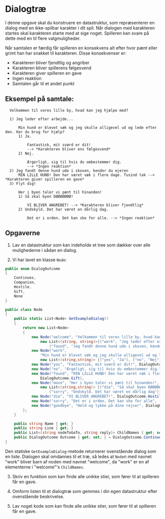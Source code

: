 # Dialogtræ

I denne opgave skal du konstruere en datastruktur, som repræsenterer en dialog med en ikke-spilbar karakter i dit spil. Når dialogen med karakteren startes skal karakteren starte med at sige noget. Spilleren kan svare på dette med en til flere valgmuligheder.

Når samtalen er færdig får spilleren en konsekvens alt efter hvor pænt eller grimt han har snakket til karakteren. Disse konsekvenser er:
- Karakteren bliver fjendtlig og angriber
- Karakteren bliver spillerens følgesvend
- Karakteren giver spilleren en gave
- Ingen reaktion
- Samtalen går til et andet punkt

## Eksempel på samtale:

```
  Velkommen til vores lille by, hvad kan jeg hjælpe med?

  1) Jeg leder efter arbejde...

      Min hund er blevet væk og jeg skulle alligevel ud og lede efter den. Har du brug for hjælp?
      1) Ja.

          Fantastisk, mit sværd er dit!
          --> *Karakteren bliver ens følgesvend*
      2) Nej.

          Ærgerligt, sig til hvis du ombestemmer dig.
          --> *Ingen reaktion*
  2) Jeg fandt denne hund ude i skoven, kender du ejeren
      MIN LILLE HUND! Den har været væk i flere dage. Tusind tak --> *Karakteren giver spilleren en gave*
  3) Flyt dig!

      Her i byen taler vi pænt til hinanden!
      1) Så skal byen DØØØØØØØ!

          VI BLIVER ANGREBET! --> *Karakteren bliver fjendtlig*
      2) Undskyld. Det har været en dårlig dag.

          Det er i orden. Det kan ske for alle. --> *Ingen reaktion*
```

## Opgaverne
1) Lav en datastruktur som kan indeholde et tree som dækker over alle mulighederne i sådan en dialog.

2) Vi har lavet en klasse `Node`:

```csharp
public enum DialogOutcome
{
    Continues,
    Companion,
    Hostile,
    Gift,
    None
}

public class Node
{
    public static List<Node> GetExampleDialog()
    {
        return new List<Node>
        {
            new Node("welcome", "Velkommen til vores lille by, hvad kan jeg hjælpe med?",
                new List<(string, string)>{("work", "Jeg leder efter arbejde..."),
                    ("found", "Jeg fandt denne hund ude i skoven, kender du ejeren?"), ("move", "Flyt dig!")}),
            new Node("work",
                "Min hund er blevet væk og jeg skulle alligevel ud og lede efter den. Har du brug for hjælp?",
                new List<(string,string)> {("yes", "Ja"), ("no", "Nej")}),
            new Node("yes", "Fantastisk, mit sværd er dit!", DialogOutcome.Companion),
            new Node("no", "Ærgeligt, sig til hvis du ombestemmer dig.", ("welcome", "Ok")),
            new Node("found", "MIN LILLE HUND! Den har været væk i flere dage. Tusind tak!",
                DialogOutcome.Gift),
            new Node("move", "Her i byen taler vi pænt til hinanden!",
                new List<(string,string)> {("die", "Så skal byen DØØØØØØØ!"),
                    ("sorry", "Undskyld. Det har været en dårlig dag")}),
            new Node("die", "VI BLIVER ANGREBET!", DialogOutcome.Hostile),
            new Node("sorry", "Det er i orden. Det kan ske for alle", ("welcome", "Tak")),
            new Node("goodbye", "Held og lykke på dine rejser", DialogOutcome.None)
        };
    }

    public string Name { get; }
    public string Line { get; }
    public List<(string nodeToGoTo, string reply)> ChildNames { get; set; }
    public DialogOutcome Outcome { get; set; } = DialogOutcome.Continues;
}
```

Den statiske `GetExampleDialog`-metode returnerer ovenstående dialog som en liste. Dialogen skal omdannes til et træ, så ledes at `Node`n med navnet "work" bliver barn af noden med navnet "welcome", da "work" er en af elementerne i "welcome"'s `ChildNames`.


3) Skriv en funktion som kan finde alle unikke stier, som fører til at spilleren får en gave.

4) Omform listen til et dialogtræ som gemmes i din egen datastruktur efter ovenstående beskrivelse.
5) Lav noget kode som kan finde alle unikke stier, som fører til at spilleren får en gave.
